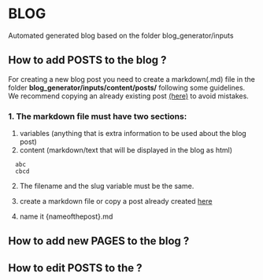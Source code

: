 # BLOG 

Automated generated blog based on the folder blog_generator/inputs

## How to **add** POSTS to the blog ?

For creating a new blog post you need to create a markdown(.md) file in the folder **blog_generator/inputs/content/posts/** following some guidelines.
We recommend copying an already existing post [(here)](https://github.com/Pret-a-LLOD/pret-a-llod.github.io/tree/master/blog_generator/inputs/content/posts) to avoid mistakes.

### 1. The markdown file must have two sections:

  1. variables (anything that is extra information to be used about the blog post)
  2. content (markdown/text that will be displayed in the blog as html)
  
  ```
    abc
    cbcd
  ```

2. The filename and the slug variable must be the same.
1. create a markdown file or copy a post already created [here](https://github.com/Pret-a-LLOD/pret-a-llod.github.io/tree/master/blog_generator/inputs/content/posts)

2. name it {nameofthepost}.md


## How to **add** new PAGES to the blog ?


## How to **edit** POSTS to the  ?

